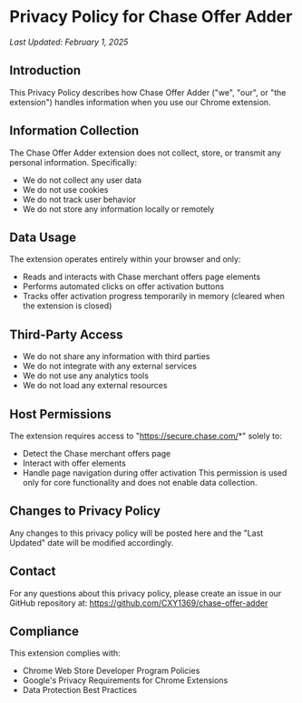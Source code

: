 # Privacy Policy for Chase Offer Adder

*Last Updated: February 1, 2025*

## Introduction
This Privacy Policy describes how Chase Offer Adder ("we", "our", or "the extension") handles information when you use our Chrome extension.

## Information Collection
The Chase Offer Adder extension does not collect, store, or transmit any personal information. Specifically:
- We do not collect any user data
- We do not use cookies
- We do not track user behavior
- We do not store any information locally or remotely

## Data Usage
The extension operates entirely within your browser and only:
- Reads and interacts with Chase merchant offers page elements
- Performs automated clicks on offer activation buttons
- Tracks offer activation progress temporarily in memory (cleared when the extension is closed)

## Third-Party Access
- We do not share any information with third parties
- We do not integrate with any external services
- We do not use any analytics tools
- We do not load any external resources

## Host Permissions
The extension requires access to "https://secure.chase.com/*" solely to:
- Detect the Chase merchant offers page
- Interact with offer elements
- Handle page navigation during offer activation
This permission is used only for core functionality and does not enable data collection.

## Changes to Privacy Policy
Any changes to this privacy policy will be posted here and the "Last Updated" date will be modified accordingly.

## Contact
For any questions about this privacy policy, please create an issue in our GitHub repository at:
https://github.com/CXY1369/chase-offer-adder

## Compliance
This extension complies with:
- Chrome Web Store Developer Program Policies
- Google's Privacy Requirements for Chrome Extensions
- Data Protection Best Practices